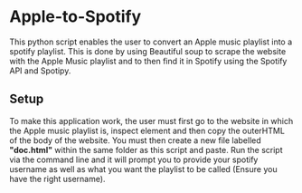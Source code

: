 # Apple-to-Spotify

This python script enables the user to convert an Apple music playlist into a spotify playlist. This is done by using Beautiful soup to scrape the website with the Apple Music playlist and to then find it in Spotify using the Spotify API and Spotipy.


## Setup
To make this application work, the user must first go to the website in which the Apple music playlist is, inspect element and then copy the outerHTML of the body of the website. You must then create a new file labelled **"doc.html"** within the same folder as this script and paste. Run the script via the command line and it will prompt you to provide your spotify username as well as what you want the playlist to be called (Ensure you have the right username).
